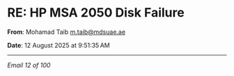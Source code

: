# RE: HP MSA 2050 Disk Failure

**From**: Mohamad Taib <m.taib@mdsuae.ae>

**Date**: 12 August 2025 at 9:51:35 AM

---

*Email 12 of 100*
